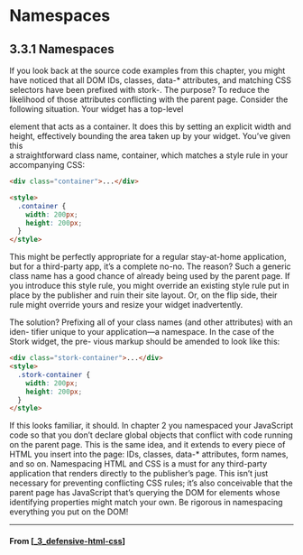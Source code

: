 # Namespaces

## 3.3.1 Namespaces

If you look back at the source code examples from this chapter, you might have
noticed that all DOM IDs, classes, data-\* attributes, and matching CSS selectors have
been prefixed with stork-. The purpose? To reduce the likelihood of those attributes
conflicting with the parent page.
Consider the following situation. Your widget has a top-level <div> element that
acts as a container. It does this by setting an explicit width and height, effectively
bounding the area taken up by your widget. You’ve given this <div> a straightforward
class name, container, which matches a style rule in your accompanying CSS:

```html
<div class="container">...</div>

<style>
  .container {
    width: 200px;
    height: 200px;
  }
</style>
```

This might be perfectly appropriate for a regular stay-at-home application, but for a
third-party app, it’s a complete no-no. The reason? Such a generic class name has a
good chance of already being used by the parent page. If you introduce this style rule,
you might override an existing style rule put in place by the publisher and ruin their
site layout. Or, on the flip side, their rule might override yours and resize your widget
inadvertently.

The solution? Prefixing all of your class names (and other attributes) with an iden-
tifier unique to your application—a namespace. In the case of the Stork widget, the pre-
vious markup should be amended to look like this:

```html
<div class="stork-container">...</div>
<style>
  .stork-container {
    width: 200px;
    height: 200px;
  }
</style>
```

If this looks familiar, it should. In chapter 2 you namespaced your JavaScript code so
that you don’t declare global objects that conflict with code running on the parent
page. This is the same idea, and it extends to every piece of HTML you insert into the
page: IDs, classes, data-\* attributes, form names, and so on.
Namespacing HTML and CSS is a must for any third-party application that renders
directly to the publisher’s page. This isn’t just necessary for preventing conflicting CSS
rules; it’s also conceivable that the parent page has JavaScript that’s querying the DOM
for elements whose identifying properties might match your own. Be rigorous in
namespacing everything you put on the DOM!

---

#### From [[_3_defensive-html-css]]

[//begin]: # "Autogenerated link references for markdown compatibility"
[_3_defensive-html-css]: _3_defensive-html-css "Defensive HTML & CSS"
[//end]: # "Autogenerated link references"
